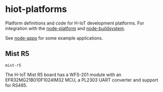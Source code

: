 # hiot-platforms

Platform definitions and code for H-IoT development platforms. For integration
with the [node-platform](https://github.com/thinnect/node-platform/)
and [node-buildsystem](https://github.com/thinnect/node-buildsystem).

See [node-apps](https://github.com/thinnect/node-apps) for some example applications.

## Mist R5

`mist-r5`

The H-IoT Mist R5 board has a WFS-201 module with an EFR32MG21B010F1024IM32 MCU,
a PL2303 UART converter and support for RS485.

